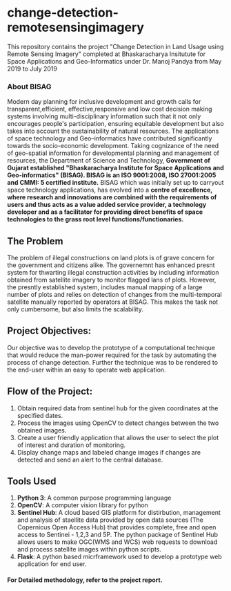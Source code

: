# change-detection-remotesensingimagery
This repository contains the project "Change Detection in Land Usage using Remote Sensing Imagery" completed at Bhaskaracharya Insitutute for Space Applications and Geo-Informatics under Dr. Manoj Pandya from May 2019 to July 2019

### About BISAG
Modern day planning for inclusive development and growth calls for transparent,efficient, effective,responsive and low cost decision making systems involving multi-disciplinary information such that it not only encourages people's participation, ensuring equitable development but also takes into account the sustainability of natural resources. The applications of space technology and Geo–informatics have contributed significantly towards the socio-economic development. Taking cognizance of the need of geo-spatial information for developmental planning and management of resources, the Department of Science and Technology, **Government of Gujarat established "Bhaskaracharya Institute for Space Applications and Geo-informatics" (BISAG). BISAG is an ISO 9001:2008, ISO 27001:2005 and CMMI: 5 certified institute.** BISAG which was initially set up to carryout space technology applications, has evolved into a **centre of excellence, where research and innovations are combined with the requirements of users and thus acts as a value added service provider, a technology developer and as a facilitator for providing direct benefits of space technologies to the grass root level functions/functionaries.**

## The Problem

The problem of illegal constructions on land plots is of grave concern for the government and citizens alike. The governemnt has enhanced presnt system for thwarting illegal construction activities by including information obtained from satellite imagery to monitor flagged lans of plots. However, the presntly established system, includes manual mapping of a large number of plots and relies on detection of changes from the multi-temporal satellite manually reported by operators at BISAG. This makes the task not only cumbersome, but also limits the scalability.

## Project Objectives:

Our objective was to develop the prototype of a computational technique that would reduce the man-power required for the task by automating the process of change detection. Further the technique was to be rendered to the end-user within an easy to operate web application.

## Flow of the Project:

1. Obtain required data from sentinel hub for the given coordinates at the specified dates.
2. Process the images using OpenCV to detect changes between the two obtained images.
3. Create a user friendly application that allows the user to select the plot of interest and duration of monitoring.
4. Display change maps and labeled change images if changes are detected and send an alert to the central database.

## Tools Used
1. **Python 3**: A common purpose programming language
2. **OpenCV**: A computer vision library for python
3. **Sentinel Hub**: A cloud based GIS platform for distirbution, management and analysis of staellite data provided by open data sources (The Copernicus Open Access Hub) that provides complete, free and open access to Sentinei - 1,2,3 and 5P. The python package of Sentinel Hub allows users to make OGC(WMS and WCS) web requests to download and process satellite images within python scripts.
4. **Flask**: A python based micrframework used to develop a prototype web application for end user.

#### For Detailed methodology, refer to the project report.
